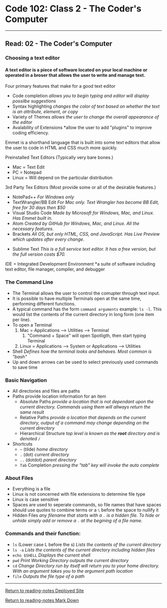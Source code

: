 # Code 102: Class 2 - The Coder's Computer
***
## Read: 02 - The Coder's Computer

### Choosing a text editor

#### A text editor is a piece of software located on your local machine or operated in a broser that allows the user to write and manage text.

Four primary features that make for a good text editor
- Code completion *allows you to begin typing and editor will display possilbe suggestions*
- Syntax highlighting *changes the color of text based on whether the text is an attribute, element, or copy*
- Variety of Themes *allows the user to change the overall appearance of the editor*
- Avalability of Extensions *allow the user to add "plugins" to improve coding efficiency.

Emmet is a shorthand language that is built into some text editors that allow the user to code in HTML and CSS much more quickly.

Preinstalled Text Editors (Typically very bare bones.)
+ Mac = Text Edit
+ PC = Notepad
+ Linux = Will depend on the particular distribution

3rd Party Tex Editors (Most provide some or all of the desirable features.)
+ NotePad++ *For Windows only*
+ TextWrangler/BB Edit *For Mac only. Text Wrangler has become BB Edit, free for 30 days then $50*
+ Visual Studio Code *Made by Microsoft for Windows, Mac, and Linux. Has Emmet built in.*
+ Atom *Created by GitHub for Windows, Mac, and Linux. All the necessary features.*
+ Brackets *All OS, but only HTML, CSS, and JavaScript. Has Live Preview which updates after every change.*
* Sublime Text *This is a full service text editor. It has a free version, but the full version costs $70.*

IDE = Integrated Development Environment *a suite of software including text editor, file manager, compiler, and debugger

### The Command Line
* The Terminal allows the user to control the comupter through text input. 
* It is possible to have multiple Terminals open at the same time, performing different functions.
* A typical command has the form `command arguments` example: `ls -l`. This would list the contents of the current directory in long form (one item per line).
* To open a Terminal
  1. Mac = Applications \--> Utilities \--> Terminal
     1. "Command + Space" will open Spotligth, then start typing Terminal
  2. Linux = Applications \--> System or Applications \--> Utilities
* Shell *Defines how the terminal looks and behaves. Most common is "bash"*
* Up and down arrows can be used to select previously used commands to save time

### Basic Navigation
* All directories and files are paths
* Paths provide location information for an item
  * Absolute Paths *provide a location that is not dependant upon the current directory. Commands using them will allways return the same result*
  * Relative Paths *provide a location that depends on the current directory, output of a command may change depending on the current directory*
  * Hierarchical Structure *top level is known as the __root__ directory and is denoted `/`*
* Shortcuts
  * `~` (tilde) *home directory*
  * `.` (dot) *current directory*
  * `..` (dotdot) *parent directory*
  * `Tab` Completion *pressing the "tab" key will invoke the auto complete*
  
### About Files
* Everything is a file
* Linux is not concerned with file extensions to determine file type
* Linux is case sensitive
* Spaces are used to seperate commands, so file names that have spaces should use quotes to combine terms or a `\` before the space to nullify it
* Hidden Files *any filename that starts with a `.` is a hidden file. To hide or unhide simply add or remove a `.` at the begining of a file name.* 
  
### Commands and their function:
* `ls` (Lower case L before the s) *Lists the contents of the current directory*
* `ls -a` *Lists the contents of the current directory including hidden files*
* `echo $SHELL` *Displays the current shell*
* `pwd` *Print Working Directory outputs the current directory*
* `cd` *Change Directory run by itself will return you to your home directory. With an argument takes you to the argument path location*
* `file` *Outputs the file type of a path*

***
[Return to reading-notes Deployed Site](https://paneks19.github.io/reading-notes/)

[Return to reading-notes Mark Down](https://github.com/paneks19/reading-notes)
